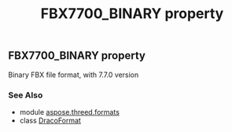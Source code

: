 ﻿---
title: FBX7700_BINARY property
second_title: Aspose.3D for Python via .NET API References
description: 
type: docs
weight: 290
url: /python-net/aspose.threed.formats/dracoformat/fbx7700_binary/
is_root: false
---

## FBX7700_BINARY property


Binary FBX file format, with 7.7.0 version

### See Also
* module [aspose.threed.formats](../../)
* class [DracoFormat](/3d/python-net/aspose.threed.formats/dracoformat)
